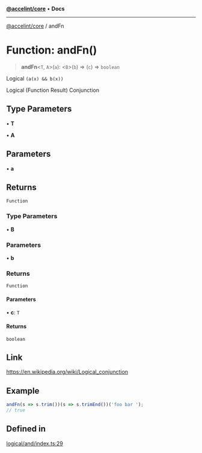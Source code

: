 [**@accelint/core**](../README.md) • **Docs**

***

[@accelint/core](../README.md) / andFn

# Function: andFn()

> **andFn**\<`T`, `A`\>(`a`): \<`B`\>(`b`) => (`c`) => `boolean`

Logical `(a(x) && b(x))`

Logical (Function Result) Conjunction

## Type Parameters

• **T**

• **A**

## Parameters

• **a**

## Returns

`Function`

### Type Parameters

• **B**

### Parameters

• **b**

### Returns

`Function`

#### Parameters

• **c**: `T`

#### Returns

`boolean`

## Link

https://en.wikipedia.org/wiki/Logical_conjunction

## Example

```ts
andFn(s => s.trim())(s => s.trimEnd())('foo bar ');
// true
```

## Defined in

[logical/and/index.ts:29](https://github.com/gohypergiant/standard-toolkit/blob/7f574e64e57e697a3e2daabb1b78393aca67cb22/packages/core/src/logical/and/index.ts#L29)
